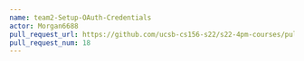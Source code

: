 ```yaml
---
name: team2-Setup-OAuth-Credentials
actor: Morgan6688
pull_request_url: https://github.com/ucsb-cs156-s22/s22-4pm-courses/pull/18
pull_request_num: 18
---
```

